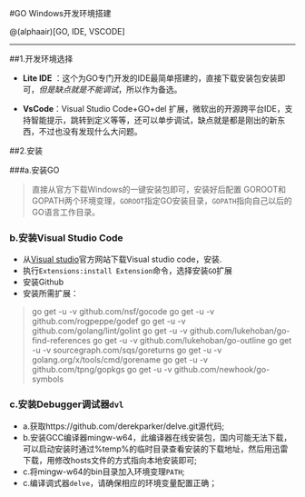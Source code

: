 #GO Windows开发环境搭建

@(alphaair)[GO, IDE, VSCODE]

--------------
##1.开发环境选择
- **Lite IDE** ：这个为GO专门开发的IDE最简单搭建的，直接下载安装包安装即可，*但是缺点就是不能调试*，所以作为备选。

- **VsCode**：Visual Studio Code+GO+del 扩展，微软出的开源跨平台IDE，支持智能提示，跳转到定义等等，还可以单步调试，缺点就是都是刚出的新东西，不过也没有发现什么大问题。

##2.安装

###a.安装GO
>直接从官方下载Windows的一键安装包即可，安装好后配置 GOROOT和GOPATH两个环境变理，`GOROOT`指定GO安装目录，`GOPATH`指向自己以后的GO语言工作目录。

### b.安装Visual Studio Code
- 从[Visual studio](http://www.visualstudio.com)官方网站下载Visual studio code，安装.
- 执行`Extensions:install Extension`命令，选择安装`GO`扩展
- 安装Github
- 安装所需扩展：
> go get -u -v github.com/nsf/gocode
go get -u -v github.com/rogpeppe/godef
go get -u -v github.com/golang/lint/golint
go get -u -v github.com/lukehoban/go-find-references
go get -u -v github.com/lukehoban/go-outline
go get -u -v sourcegraph.com/sqs/goreturns
go get -u -v golang.org/x/tools/cmd/gorename
go get -u -v github.com/tpng/gopkgs
go get -u -v github.com/newhook/go-symbols

### c.安装Debugger调试器`dvl`
- a.获取https://github.com/derekparker/delve.git源代码;
- b.安装GCC编译器mingw-w64，此编译器在线安装包，国内可能无法下载，可以启动安装时通过%temp%的临时目录查看安装的下载地址，然后用迅雷下载，用修改hosts文件的方式指向本地安装即可;
- c.将mingw-w64的bin目录加入环境变理`PATH`;
- c.编译调式器`delve`，请确保相应的环境变量配置正确；


